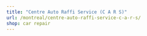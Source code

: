 ```yaml
---
title: "Centre Auto Raffi Service (C A R S)"
url: /montreal/centre-auto-raffi-service-c-a-r-s/
shop: car repair
---
```

